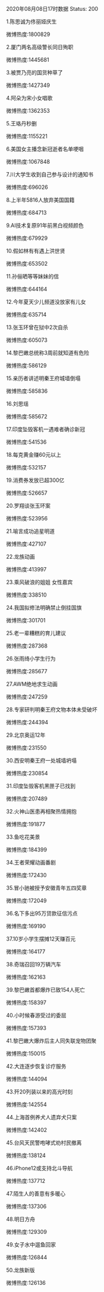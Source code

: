 2020年08月08日17时数据
Status: 200

1.陈思诚为佟丽娅庆生

微博热度:1800829

2.厦门两名高级警长同日殉职

微博热度:1445681

3.被贾乃亮的国货种草了

微博热度:1427349

4.阿朵为宋小女唱歌

微博热度:1362353

5.王珞丹秒删

微博热度:1155221

6.美国女主播念新冠逝者名单哽咽

微博热度:1067848

7.川大学生收到自己参与设计的通知书

微博热度:696026

8.上半年5816人放弃美国国籍

微博热度:684713

9.AI技术复原91年前黑白视频颜色

微博热度:679929

10.假如林有有遇上洪世贤

微博热度:653502

11.孙俪晒等等妹妹的信

微博热度:644164

12.今年夏天少儿频道没放家有儿女

微博热度:635714

13.张玉环曾在狱中2次自杀

微博热度:605073

14.黎巴嫩总统称3周前就知道有危险

微博热度:586129

15.亲历者讲述明秦王府城墙倒塌

微博热度:585836

16.刘思瑶

微博热度:585672

17.印度坠毁客机一遇难者确诊新冠

微博热度:541536

18.每克黄金赚60元以上

微博热度:532157

19.消费券发放已超300亿

微博热度:526657

20.罗翔谈张玉环案

微博热度:523956

21.喻言成功追星明道

微博热度:427107

22.龙族动画

微博热度:413997

23.乘风破浪的姐姐 女性嘉宾

微博热度:338510

24.我国拟修法明确禁止倒挂国旗

微博热度:301701

25.老一辈糟糕的育儿建议

微博热度:287368

26.张雨绮小学生行为

微博热度:285677

27.AWM绝地求生动画

微博热度:247259

28.专家研判明秦王府文物本体未受破坏

微博热度:244394

29.北京奥运12年

微博热度:231550

30.西安明秦王府一处城墙坍塌

微博热度:230854

31.印度坠毁客机黑匣子已找到

微博热度:207489

32.火神山医患再相聚热情拥抱

微博热度:191877

33.鱼吃花美景

微博热度:184399

34.王者荣耀动画番剧

微博热度:172430

35.冒小驰被授予安徽青年五四奖章

微博热度:172049

36.名下多出95万贷款征信污点

微博热度:169190

37.10岁小学生摆摊12天赚百元

微博热度:164177

38.奇瑞召回19万辆汽车

微博热度:162163

39.黎巴嫩首都爆炸已致154人死亡

微博热度:158397

40.小时候春游受过的委屈

微博热度:157393

41.黎巴嫩大爆炸后主人同失联宠物团聚

微博热度:150015

42.大连逐步恢复诊疗服务

微博热度:144094

43.歼20列装以来的高光时刻

微博热度:142554

44.上海首例养犬人遗弃犬只案

微博热度:142402

45.台风天民警咆哮式劝村民撤离

微博热度:138124

46.iPhone12或支持北斗导航

微博热度:137712

47.陌生人的善意有多暖心

微博热度:137306

48.明日方舟

微博热度:129309

49.女子水中遛鱼回家

微博热度:126844

50.龙族新版

微博热度:126136

